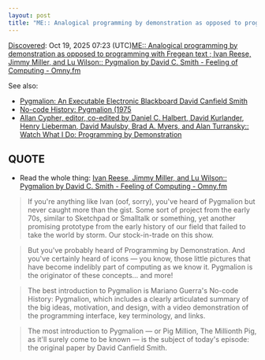 ```yaml
---
layout: post
title: "ME:: Analogical programming by demonstration as opposed to programming with Fregean text ;  Ivan Reese, Jimmy Miller, and Lu Wilson:: Pygmalion by David C. Smith - Feeling of Computing - Omny.fm"
---
```

[Discovered](http://rolandtanglao.com/2020/07/29/p1-blogthis-checkvist-list-links-to-blog/): Oct 19, 2025 07:23 (UTC)[ME:: Analogical programming by demonstration as opposed to programming with Fregean text ;  Ivan Reese, Jimmy Miller, and Lu Wilson:: Pygmalion by David C. Smith - Feeling of Computing - Omny.fm](https://omny.fm/shows/feeling-of-computing/pygmalion-by-david-c-smith)

See also:
*  [Pygmalion: An Executable Electronic Blackboard David Canfield Smith](https://acypher.com/wwid/Chapters/01Pygmalion.html)
* [No-code History: Pygmalion (1975](https://instadeq.com/blog/posts/no-code-history-pygmalion-1975/)
*  [Allan Cypher, editor,  co-edited by Daniel C. Halbert, David Kurlander, Henry Lieberman, David Maulsby, Brad A. Myers, and Alan Turransky::  Watch What I Do: Programming by Demonstration](https://acypher.com/wwid/)

## QUOTE

* Read the whole thing: [Ivan Reese, Jimmy Miller, and Lu Wilson:: Pygmalion by David C. Smith - Feeling of Computing - Omny.fm](https://omny.fm/shows/feeling-of-computing/pygmalion-by-david-c-smith)

>If you're anything like Ivan (oof, sorry), you've heard of Pygmalion but never caught more than the gist. Some sort of project from the early 70s, similar to Sketchpad or Smalltalk or something, yet another promising prototype from the early history of our field that failed to take the world by storm. Our stock-in-trade on this show.

>But you've probably heard of Programming by Demonstration. And you've certainly heard of icons — you know, those little pictures that have become indelibly part of computing as we know it. Pygmalion is the originator of these concepts… and more!

>The best introduction to Pygmalion is Mariano Guerra's No-code History: Pygmalion, which includes a clearly articulated summary of the big ideas, motivation, and design, with a video demonstration of the programming interface, key terminology, and links.

>The most introduction to Pygmalion — or Pig Million, The Millionth Pig, as it'll surely come to be known — is the subject of today's episode: the original paper by David Canfield Smith.
